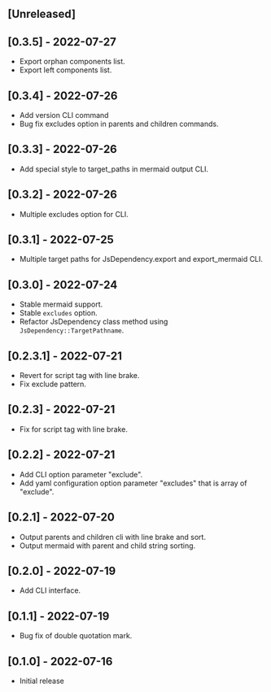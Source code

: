 ## [Unreleased]

## [0.3.5] - 2022-07-27

- Export orphan components list.
- Export left components list.

## [0.3.4] - 2022-07-26

- Add version CLI command
- Bug fix excludes option in parents and children commands.

## [0.3.3] - 2022-07-26

- Add special style to target_paths in mermaid output CLI.

## [0.3.2] - 2022-07-26

- Multiple excludes option for CLI.

## [0.3.1] - 2022-07-25

- Multiple target paths for JsDependency.export and export_mermaid CLI.

## [0.3.0] - 2022-07-24

- Stable mermaid support.
- Stable `excludes` option.
- Refactor JsDependency class method using `JsDependency::TargetPathname`.

## [0.2.3.1] - 2022-07-21

- Revert for script tag with line brake.
- Fix exclude pattern.

## [0.2.3] - 2022-07-21

- Fix for script tag with line brake.

## [0.2.2] - 2022-07-21

- Add CLI option parameter "exclude".
- Add yaml configuration option parameter "excludes" that is array of "exclude".

## [0.2.1] - 2022-07-20

- Output parents and children cli with line brake and sort.
- Output mermaid with parent and child string sorting.

## [0.2.0] - 2022-07-19

- Add CLI interface.

## [0.1.1] - 2022-07-19

- Bug fix of double quotation mark.

## [0.1.0] - 2022-07-16

- Initial release
